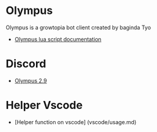 # Olympus
Olympus is a growtopia bot client created by baginda Tyo
* [Olympus lua script documentation](Olympus/main.md)

# Discord

* [Olympus 2.9](https://discord.gg/olympusmultibot)

# Helper Vscode
* [Helper function on vscode] (vscode/usage.md)
